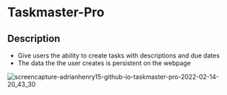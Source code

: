 # Taskmaster-Pro

## Description 
- Give users the ability to create tasks with descriptions and due dates
- The data the the user creates is persistent on the webpage


![screencapture-adrianhenry15-github-io-taskmaster-pro-2022-02-14-20_43_30](https://user-images.githubusercontent.com/95331448/153977126-d6654833-bc8d-4d10-a5bd-5529fab8ce3c.jpg)

